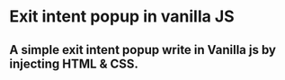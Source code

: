 # Exit intent popup in vanilla JS

## A simple exit intent popup write in Vanilla js by injecting HTML & CSS.